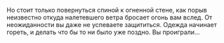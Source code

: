 Но стоит только повернуться спиной к огненной стене, как порыв неизвестно откуда налетевшего ветра бросает огонь вам вслед. От неожиданности вы даже не успеваете защититься. Одежда начинает гореть, и делать что бы то ни было уже поздно. Вы проиграли...

